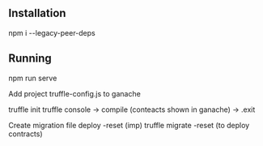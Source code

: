 ## Installation
npm i --legacy-peer-deps

## Running
npm run serve


Add project truffle-config.js to ganache

truffle init
truffle console
-> compile (conteacts shown in ganache)
-> .exit

Create migration file
deploy -reset (imp)
truffle migrate -reset (to deploy contracts)